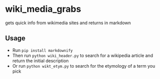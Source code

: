 # wiki_media_grabs
gets quick info from wikimedia sites and returns in markdown

## Usage
- Run `pip install markdownify`
- Then run `python wiki_header.py` to search for a wikipedia article and return the initial description
- Or run `python wikt_etym.py` to search for the etymology of a term you pick
